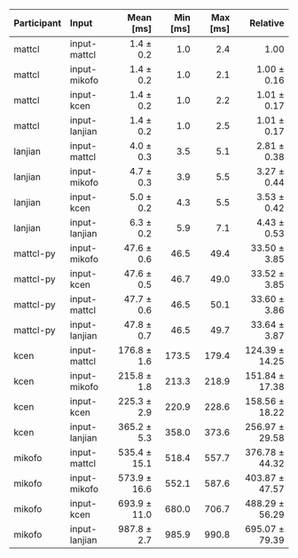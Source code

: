 | Participant | Input | Mean [ms] | Min [ms] | Max [ms] | Relative |
|:---|:---|---:|---:|---:|---:|
| mattcl | input-mattcl | 1.4 ± 0.2 | 1.0 | 2.4 | 1.00 |
| mattcl | input-mikofo | 1.4 ± 0.2 | 1.0 | 2.1 | 1.00 ± 0.16 |
| mattcl | input-kcen | 1.4 ± 0.2 | 1.0 | 2.2 | 1.01 ± 0.17 |
| mattcl | input-lanjian | 1.4 ± 0.2 | 1.0 | 2.5 | 1.01 ± 0.17 |
| lanjian | input-mattcl | 4.0 ± 0.3 | 3.5 | 5.1 | 2.81 ± 0.38 |
| lanjian | input-mikofo | 4.7 ± 0.3 | 3.9 | 5.5 | 3.27 ± 0.44 |
| lanjian | input-kcen | 5.0 ± 0.2 | 4.3 | 5.5 | 3.53 ± 0.42 |
| lanjian | input-lanjian | 6.3 ± 0.2 | 5.9 | 7.1 | 4.43 ± 0.53 |
| mattcl-py | input-mikofo | 47.6 ± 0.6 | 46.5 | 49.4 | 33.50 ± 3.85 |
| mattcl-py | input-kcen | 47.6 ± 0.5 | 46.7 | 49.0 | 33.52 ± 3.85 |
| mattcl-py | input-mattcl | 47.7 ± 0.6 | 46.5 | 50.1 | 33.60 ± 3.86 |
| mattcl-py | input-lanjian | 47.8 ± 0.7 | 46.5 | 49.7 | 33.64 ± 3.87 |
| kcen | input-mattcl | 176.8 ± 1.6 | 173.5 | 179.4 | 124.39 ± 14.25 |
| kcen | input-mikofo | 215.8 ± 1.8 | 213.3 | 218.9 | 151.84 ± 17.38 |
| kcen | input-kcen | 225.3 ± 2.9 | 220.9 | 228.6 | 158.56 ± 18.22 |
| kcen | input-lanjian | 365.2 ± 5.3 | 358.0 | 373.6 | 256.97 ± 29.58 |
| mikofo | input-mattcl | 535.4 ± 15.1 | 518.4 | 557.7 | 376.78 ± 44.32 |
| mikofo | input-mikofo | 573.9 ± 16.6 | 552.1 | 587.6 | 403.87 ± 47.57 |
| mikofo | input-kcen | 693.9 ± 11.0 | 680.0 | 706.7 | 488.29 ± 56.29 |
| mikofo | input-lanjian | 987.8 ± 2.7 | 985.9 | 990.8 | 695.07 ± 79.39 |
